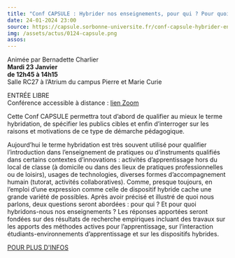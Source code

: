 ```yaml
---
title: "Conf CAPSULE : Hybrider nos enseignements, pour qui ? Pour quoi ?"
date: 24-01-2024 23:00
source: https://capsule.sorbonne-universite.fr/conf-capsule-hybrider-enseignements-pour-qui-pour-quoi/
img: /assets/actus/0124-capsule.png
assos:
---
```


Animée par Bernadette Charlier  
__Mardi 23 Janvier__  
__de 12h45 à 14h15__  
Salle RC27 à l’Atrium du campus Pierre et Marie Curie

ENTRÉE LIBRE  
Conférence accessible à distance : [lien Zoom](https://zoom.us/j/91857224872?pwd=aVIyandXaXhyMjdaTmU5WklFTVU5QT09)

Cette Conf CAPSULE permettra tout d’abord de qualifier au mieux le terme hybridation, de spécifier les publics cibles et enfin d’interroger sur les raisons et motivations de ce type de démarche pédagogique.

Aujourd’hui le terme hybridation est très souvent utilisé pour qualifier l’introduction dans l’enseignement de pratiques ou d’instruments qualifiés dans certains contextes d’innovations : activités d’apprentissage hors du local de classe (à domicile ou dans des lieux de pratiques professionnelles ou de loisirs), usages de technologies, diverses formes d’accompagnement humain (tutorat, activités collaboratives). Comme, presque toujours, en l’emploi d’une expression comme celle de dispositif hybride cache une grande variété de possibles. Après avoir précisé et illustré de quoi nous parlons, deux questions seront abordées : pour qui ? Et pour quoi hybridons-nous nos enseignements ? Les réponses apportées seront fondées sur des résultats de recherche empiriques incluant des travaux sur les apports des méthodes actives pour l’apprentissage, sur l’interaction étudiants-environnements d’apprentissage et sur les dispositifs hybrides.

[POUR PLUS D'INFOS](https://capsule.sorbonne-universite.fr/conf-capsule-hybrider-enseignements-pour-qui-pour-quoi/)